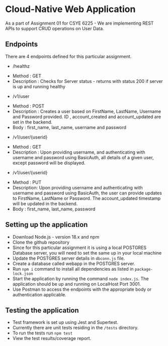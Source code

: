 # Cloud-Native Web Application

As a part of Assignment 01 for CSYE 6225 - We are implementing REST APIs to support CRUD operations on User Data. 

## Endpoints
There are 4 endpoints defined for this particular assignment.
* /healthz
- Method : GET
- Description : Checks for Server status - returns with status 200 if server is up and running healthy

* /v1/user 
- Method : POST
- Description : Creates a user based on FirstName, LastName, Username and Password provided. ID , account_created and account_updated are set in the backend.
- Body : first_name, last_name, username and password

* /v1/user/{userid} 
- Method : GET
- Description : Upon providing username, and authenticating with username and password using BasicAuth, all details of a given user, except password will be displayed.

* /v1/user/{userid} 
- Method : PUT
- Description: Upon providing username and authenticating with username and password using BasicAuth, the user can provide updates to FirstName, LastName or Password. The account_updated timestamp will be updated in the backend.
- Body : first_name, last_name, password

## Setting up the application

* Download Node.js - version 18.x and npm
* Clone the github repository
* Since for this particular assignment it is using a local POSTGRES Database server, you will need to set the same up in your local machine
* Update the POSTGRES server details in `dbconn.js` file.
* Create a database called webapp in the POSTGRES server.
* Run `npm i` command to install all dependencies as listed in `package-lock.json`
* Start the application by running the command `node index.js`. The application should be up and running on LocalHost Port 3001.
* Use Postman to access the endpoints with the appropriate body or authentication applicable.

## Testing the application

* Test framework is set up using Jest and Supertest.
* Currently there are unit tests residing in the `/tests` directory. 
* To run the tests run `npm test`
* View the test results/coverage report.


